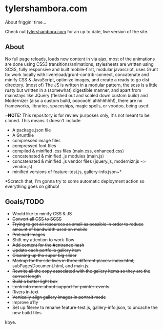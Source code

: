 # tylershambora.com #

About friggin' time...

Check out [tylershambora.com](http://tylershambora.com) for an up to date, live version of the site.

## About ##

No full page reloads, loads new content in via ajax, most of the animations are done using CSS3 transitions/animations, stylesheets are written using SCSS, fully responsive and built mobile-first, modular javascript, uses Grunt to: work locally with livereload/grunt-contrib-connect, concatenate and minify CSS & JavaScript, optimize images, and create a ready to go dist directory. (most of) The JS is written in a modular pattern, the scss is a little rusty but written in a (somewhat) digestible manner, and apart from mainstays like JQuery (fleshed out and scaled down custom build) and Modernizer (also a custom build, ooooooh! ahhhhhhh!), there are no frameworks, libraries, spaceships, magic spells, or voodoo, being used.

~**NOTE:** This repository is for review purposes only, it's not meant to be cloned. This means it doesn't include:
* A package.json file
* A Gruntfile
* compressed image files
* compressed font files
* compiled & minified .css files (main.css, enhanced.css)
* concatenated & minified .js modules (main.js)
* concatenated & minified .js vendor files (jquery.js, modernizr.js ~> vendor.js)
* minified versions of feature-test.js, gallery-info.json~*

\*Scratch that, I'm gonna try to some automatic deployment action so everything goes on github!

## Goals/TODO ##

*  ~~Would like to minify CSS & JS~~
*  ~~Convert all CSS to SCSS~~
*  ~~Trying to get all resources as small as possible in order to reduce amount of bandwidth used on mobile~~
*  ~~PreLoad Images~~
*  ~~Shift my attention to work-flow~~
*  ~~Add content for the #entrance hash~~
*  ~~Update each portfolio gallery item~~
*  ~~Cleaning up the super big slider~~
*  ~~Markup for the site lives in three different places: index.html, subPagesDocument.html, and main.js.~~
*  ~~Rewrite all the copy associated with the gallery items so they are the correct length~~
*  ~~Build a better light box~~
*  ~~Look into more about support for pointer-events~~
*  ~~Rivers in text~~
*  ~~Vertically align gallery images in portrait mode~~
*  Improve a11y
*  Set up filerev to rename feature-test.js, gallery-info.json, to uncache the new build files

kbye.
